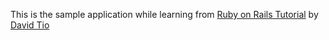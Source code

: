 This is the sample application while learning from [Ruby on Rails Tutorial](http://railstutorials.org/)
by [David Tio](davidtio@dstation.asia)
